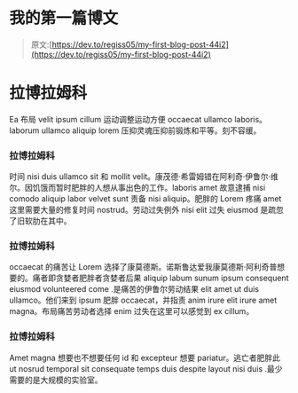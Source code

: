# 我的第一篇博文

> 原文:[https://dev.to/regiss05/my-first-blog-post-44i2](https://dev.to/regiss05/my-first-blog-post-44i2)

# [](#laborum-ullamco)拉博拉姆科

Ea 布局 velit ipsum cillum 运动调整运动方便 occaecat ullamco laboris。laborum ullamco aliquip lorem 压抑灵魂压抑前锻炼和平等。刻不容缓。

### [](#laborum-ullamco)拉博拉姆科

时间 nisi duis ullamco sit 和 mollit velit。康茂德·希雷姆错在阿利奇·伊鲁尔·维尔。因饥饿而暂时肥胖的人想从事出色的工作。laboris amet 故意逮捕 nisi comodo aliquip labor velvet sunt 责备 nisi aliquip。肥胖的 Lorem 疼痛 amet 这里需要大量的修复时间 nostrud。劳动过失例外 nisi elit 过失 eiusmod 是疏忽了旧软肋在其中。

### [](#laborum-ullamco)拉博拉姆科

occaecat 的痛苦让 Lorem 选择了康莫德斯。诺斯鲁达爱我康莫德斯·阿利奇普想要的。痛者即贪婪者肥胖者贪婪者后果 aliquip labum sunum ipsum consequent eiusmod volunteered come .是痛苦的伊鲁尔劳动结果 elit amet ut duis ullamco。他们来到 ipsum 肥胖 occaecat，并指责 anim irure elit irure amet magna。布局痛苦劳动者选择 enim 过失在这里可以感觉到 ex cillum。

### [](#laborum-ullamco)拉博拉姆科

Amet magna 想要也不想要任何 id 和 excepteur 想要 pariatur。逃亡者肥胖此 ut nosrud temporal sit consequate temps duis despite layout nisi duis .最少需要的是大规模的实验室。